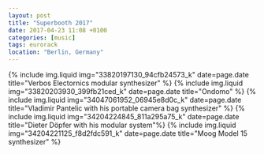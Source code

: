 ```yaml
---
layout: post
title: "Superbooth 2017"
date: 2017-04-23 11:08 +0100
categories: [music]
tags: eurorack
location: "Berlin, Germany"
---
```


{% include img.liquid img="33820197130_94cfb24573_k" date=page.date title="Verbos Electornics modular synthesizer" %}
{% include img.liquid img="33820203930_399fb21ced_k" date=page.date title="Ondomo" %}
{% include img.liquid img="34047061952_06945e8d0c_k" date=page.date title="Vladimir Pantelic with his portable camera bag synthesizer" %}
{% include img.liquid img="34204224845_811a295a75_k" date=page.date title="Dieter Döpfer with his modular system"%}
{% include img.liquid img="34204221125_f8d2fdc591_k" date=page.date title="Moog Model 15 synthesizer" %}
